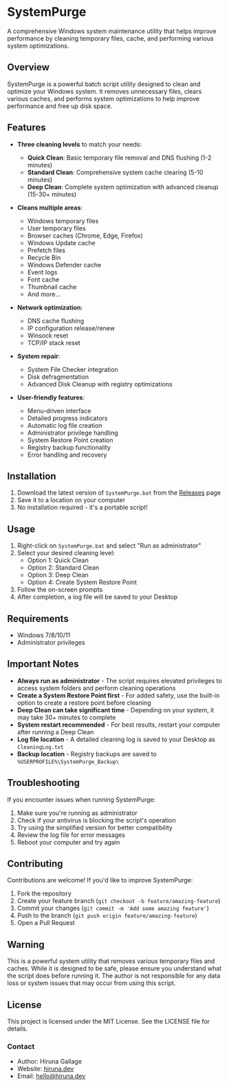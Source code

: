 # SystemPurge

A comprehensive Windows system maintenance utility that helps improve performance by cleaning temporary files, cache, and performing various system optimizations.

## Overview

SystemPurge is a powerful batch script utility designed to clean and optimize your Windows system. It removes unnecessary files, clears various caches, and performs system optimizations to help improve performance and free up disk space.

## Features

- **Three cleaning levels** to match your needs:
  - **Quick Clean**: Basic temporary file removal and DNS flushing (1-2 minutes)
  - **Standard Clean**: Comprehensive system cache clearing (5-10 minutes)
  - **Deep Clean**: Complete system optimization with advanced cleanup (15-30+ minutes)

- **Cleans multiple areas**:
  - Windows temporary files
  - User temporary files
  - Browser caches (Chrome, Edge, Firefox)
  - Windows Update cache
  - Prefetch files
  - Recycle Bin
  - Windows Defender cache
  - Event logs
  - Font cache
  - Thumbnail cache
  - And more...

- **Network optimization**:
  - DNS cache flushing
  - IP configuration release/renew
  - Winsock reset
  - TCP/IP stack reset

- **System repair**:
  - System File Checker integration
  - Disk defragmentation
  - Advanced Disk Cleanup with registry optimizations

- **User-friendly features**:
  - Menu-driven interface
  - Detailed progress indicators
  - Automatic log file creation
  - Administrator privilege handling
  - System Restore Point creation
  - Registry backup functionality
  - Error handling and recovery

## Installation

1. Download the latest version of `SystemPurge.bat` from the [Releases](https://github.com/hirunagallage/systempurge/releases) page
2. Save it to a location on your computer
3. No installation required - it's a portable script!

## Usage

1. Right-click on `SystemPurge.bat` and select "Run as administrator"
2. Select your desired cleaning level:
   - Option 1: Quick Clean
   - Option 2: Standard Clean
   - Option 3: Deep Clean
   - Option 4: Create System Restore Point
3. Follow the on-screen prompts
4. After completion, a log file will be saved to your Desktop

## Requirements

- Windows 7/8/10/11
- Administrator privileges

## Important Notes

- **Always run as administrator** - The script requires elevated privileges to access system folders and perform cleaning operations
- **Create a System Restore Point first** - For added safety, use the built-in option to create a restore point before cleaning
- **Deep Clean can take significant time** - Depending on your system, it may take 30+ minutes to complete
- **System restart recommended** - For best results, restart your computer after running a Deep Clean
- **Log file location** - A detailed cleaning log is saved to your Desktop as `CleaningLog.txt`
- **Backup location** - Registry backups are saved to `%USERPROFILE%\SystemPurge_Backup\`

## Troubleshooting

If you encounter issues when running SystemPurge:

1. Make sure you're running as administrator
2. Check if your antivirus is blocking the script's operation
3. Try using the simplified version for better compatibility
4. Review the log file for error messages
5. Reboot your computer and try again

## Contributing

Contributions are welcome! If you'd like to improve SystemPurge:

1. Fork the repository
2. Create your feature branch (`git checkout -b feature/amazing-feature`)
3. Commit your changes (`git commit -m 'Add some amazing feature'`)
4. Push to the branch (`git push origin feature/amazing-feature`)
5. Open a Pull Request

## Warning

This is a powerful system utility that removes various temporary files and caches. While it is designed to be safe, please ensure you understand what the script does before running it. The author is not responsible for any data loss or system issues that may occur from using this script.

## License

This project is licensed under the MIT License. See the LICENSE file for details.

### Contact

- Author: Hiruna Gallage
- Website: [hiruna.dev](https://hiruna.dev)
- Email: [hello@hiruna.dev](mailto:hello@hiruna.dev)